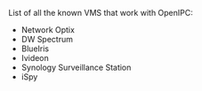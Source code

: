 List of all the known VMS that work with OpenIPC:

* Network Optix
* DW Spectrum
* BlueIris
* Ivideon
* Synology Surveillance Station
* iSpy
